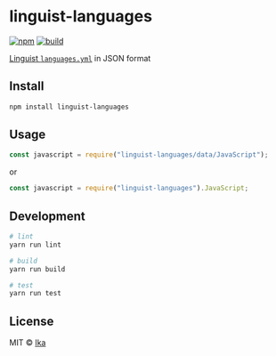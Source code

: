 ﻿# linguist-languages

[![npm](https://img.shields.io/npm/v/linguist-languages.svg)](https://www.npmjs.com/package/linguist-languages)
[![build](https://img.shields.io/travis/com/ikatyang/linguist-languages/master.svg)](https://travis-ci.com/ikatyang/linguist-languages/builds)

[Linguist `languages.yml`](https://github.com/github/linguist/blob/master/lib/linguist/languages.yml) in JSON format

## Install

```sh
npm install linguist-languages
```

## Usage

```js
const javascript = require("linguist-languages/data/JavaScript");
```

or

```js
const javascript = require("linguist-languages").JavaScript;
```

## Development

```sh
# lint
yarn run lint

# build
yarn run build

# test
yarn run test
```

## License

MIT © [Ika](https://github.com/ikatyang)
